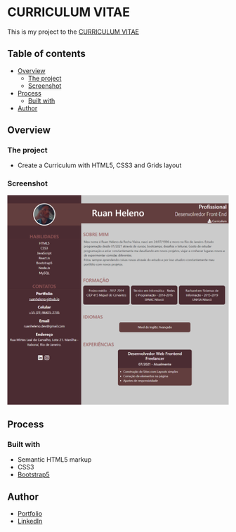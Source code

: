 # CURRICULUM VITAE

This is my project to the [CURRICULUM VITAE](https://curriculumvitaeruanheleno.netlify.app)

## Table of contents

- [Overview](#overview)
  - [The project](#the-project)
  - [Screenshot](#screenshot)
- [Process](#Process)
  - [Built with](#built-with)
- [Author](#author)

## Overview

### The project

- Create a Curriculum with HTML5, CSS3 and Grids layout 

### Screenshot

![Project](./Assets/images/project.png)

## Process

### Built with

- Semantic HTML5 markup
- CSS3
- [Bootstrap5](https://getbootstrap.com)

## Author

- [Portfolio](https://ruanheleno.github.io)
- [LinkedIn](https://www.linkedin.com/in/ruanheleno/)
